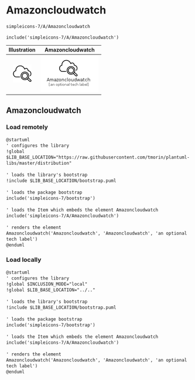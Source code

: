 # Amazoncloudwatch


```text
simpleicons-7/A/Amazoncloudwatch
```

```text
include('simpleicons-7/A/Amazoncloudwatch')
```



| Illustration | Amazoncloudwatch |
| :---: | :---: |
| ![illustration for Illustration](../../simpleicons-7/A/Amazoncloudwatch.png) | ![illustration for Amazoncloudwatch](../../simpleicons-7/A/Amazoncloudwatch.Local.png) |




## Amazoncloudwatch

### Load remotely
```plantuml
@startuml
' configures the library
!global $LIB_BASE_LOCATION="https://raw.githubusercontent.com/tmorin/plantuml-libs/master/distribution"

' loads the library's bootstrap
!include $LIB_BASE_LOCATION/bootstrap.puml

' loads the package bootstrap
include('simpleicons-7/bootstrap')

' loads the Item which embeds the element Amazoncloudwatch
include('simpleicons-7/A/Amazoncloudwatch')

' renders the element
Amazoncloudwatch('Amazoncloudwatch', 'Amazoncloudwatch', 'an optional tech label')
@enduml
```

### Load locally
```plantuml
@startuml
' configures the library
!global $INCLUSION_MODE="local"
!global $LIB_BASE_LOCATION="../.."

' loads the library's bootstrap
!include $LIB_BASE_LOCATION/bootstrap.puml

' loads the package bootstrap
include('simpleicons-7/bootstrap')

' loads the Item which embeds the element Amazoncloudwatch
include('simpleicons-7/A/Amazoncloudwatch')

' renders the element
Amazoncloudwatch('Amazoncloudwatch', 'Amazoncloudwatch', 'an optional tech label')
@enduml
```

